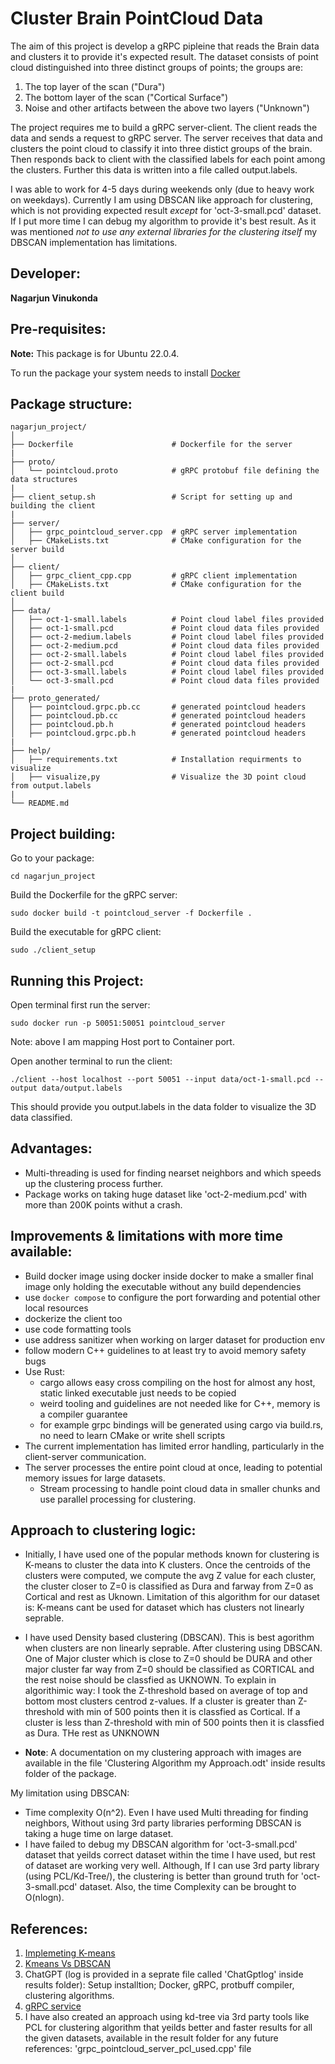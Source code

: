 # Cluster Brain PointCloud Data

The aim of this project is develop a gRPC pipleine that reads the Brain data and clusters it to provide it's expected result. The dataset consists of point cloud distinguished into three distinct groups of points; the groups are:<br />
1. The top layer of the scan ("Dura")<br />
2. The bottom layer of the scan ("Cortical Surface")<br />
3. Noise and other artifacts between the above two layers ("Unknown")<br />

The project requires me to build a gRPC server-client. The client reads the data and sends a request to gRPC server. The server receives that data and clusters the point cloud to classify it into three distict groups of the brain. Then responds back to client with the classified labels for each point among the clusters. Further this data is written into a file called output.labels.<br />

I was able to work for 4-5 days during weekends only (due to heavy work on weekdays). Currently I am using DBSCAN like approach for clustering, which is not providing expected result *except* for 'oct-3-small.pcd' dataset. If I put more time I can debug my algorithm to provide it's best result. As it was mentioned *not to use any external libraries for the clustering itself* my DBSCAN implementation has limitations. <br />


## Developer: 

**Nagarjun Vinukonda**

## Pre-requisites:

**Note:** This package is for Ubuntu 22.0.4.<br />

To run the package your system needs to install [Docker](https://www.digitalocean.com/community/tutorials/how-to-install-and-use-docker-on-ubuntu-22-04)

## Package structure:

```
nagarjun_project/
│
├── Dockerfile                      # Dockerfile for the server
|
├── proto/
│   └── pointcloud.proto            # gRPC protobuf file defining the data structures 
|
├── client_setup.sh                 # Script for setting up and building the client
|
├── server/
│   ├── grpc_pointcloud_server.cpp  # gRPC server implementation
│   ├── CMakeLists.txt              # CMake configuration for the server build
│
├── client/
│   ├── grpc_client_cpp.cpp         # gRPC client implementation
│   ├── CMakeLists.txt              # CMake configuration for the client build
│
├── data/
│   ├── oct-1-small.labels          # Point cloud label files provided
│   ├── oct-1-small.pcd             # Point cloud data files provided
│   ├── oct-2-medium.labels         # Point cloud label files provided
│   ├── oct-2-medium.pcd            # Point cloud data files provided
│   ├── oct-2-small.labels          # Point cloud label files provided
│   ├── oct-2-small.pcd             # Point cloud data files provided
│   ├── oct-3-small.labels          # Point cloud label files provided
│   └── oct-3-small.pcd             # Point cloud data files provided
|
├── proto_generated/
│   ├── pointcloud.grpc.pb.cc       # generated pointcloud headers
│   ├── pointcloud.pb.cc            # generated pointcloud headers
│   ├── pointcloud.pb.h             # generated pointcloud headers
│   ├── pointcloud.grpc.pb.h        # generated pointcloud headers
|
├── help/
│   ├── requirements.txt            # Installation requirments to visualize 
│   ├── visualize,py                # Visualize the 3D point cloud from output.labels
|
└── README.md   
```

## Project building:

Go to your package:<br />

```
cd nagarjun_project
```

Build the Dockerfile for the gRPC server:<br />

```
sudo docker build -t pointcloud_server -f Dockerfile .
```

Build the executable for gRPC client:<br />

```
sudo ./client_setup
```


## Running this Project:

Open terminal first run the server:<br />
```
sudo docker run -p 50051:50051 pointcloud_server 
```

Note: above I am mapping Host port to Container port.<br />


Open another terminal to run the client:<br />
```
./client --host localhost --port 50051 --input data/oct-1-small.pcd --output data/output.labels 
```

This should provide you output.labels in the data folder to visualize the 3D data classified.


## Advantages:
- Multi-threading is used for finding nearset neighbors and which speeds up the clustering process further. 
- Package works on taking huge dataset like 'oct-2-medium.pcd' with more than 200K points withut a crash. 

## Improvements & limitations with more time available:

- Build docker image using docker inside docker to make a smaller final image only holding the executable without any build dependencies<br />
- use `docker compose` to configure the port forwarding and potential other local resources<br />
- dockerize the client too<br />
- use code formatting tools<br />
- use address sanitizer when working on larger dataset for production env <br />
- follow modern C++ guidelines to at least try to avoid memory safety bugs<br />
- Use Rust:<br />
  - cargo allows easy cross compiling on the host for almost any host, static linked executable just needs to be copied<br />
  - weird tooling and guidelines are not needed like for C++, memory is a compiler guarantee<br />
  - for example grpc bindings will be generated using cargo via build.rs, no need to learn CMake or write shell scripts<br />
- The current implementation has limited error handling, particularly in the client-server communication. <br />
- The server processes the entire point cloud at once, leading to potential memory issues for large datasets.<br />
  - Stream processing to handle point cloud data in smaller chunks and use parallel processing for clustering.<br />


## Approach to clustering logic:

- Initially, I have used one of the popular methods known for clustering is K-means to cluster the data into K clusters. Once the centroids of the clusters were computed, we compute the avg Z value for each cluster, the cluster closer to Z=0 is classified as Dura and farway from Z=0 as Cortical and rest as Uknown. Limitation of this algorithm for our dataset is: K-means cant be used for dataset which has clusters not linearly seprable.<br />

- I have used Density based clustering (DBSCAN). This is best agorithm when clusters are non linearly seprable. After clustering using DBSCAN. One of Major cluster which is close to Z=0 should be DURA and other major cluster far way from Z=0 should be classified as CORTICAL and the rest noise should be classfied as UKNOWN. To explain in algorithimic way: I took the Z-threshold based on average of top and bottom most clusters centrod z-values. If a cluster is greater than Z-threshold with min of 500 points then it is classfied as Cortical. If a cluster is less than Z-threshold with min of 500 points then it is classfied as Dura. THe rest as UNKNOWN <br />

- **Note**: A documentation on my clustering approach with images are available in the file 'Clustering Algorithm my Approach.odt' inside results folder of the package. <br />

My limitation using DBSCAN:<br />
- Time complexity O(n^2). Even I have used Multi threading for finding neighbors, Without using 3rd party libraries performing DBSCAN is taking a huge time on large dataset.<br />
- I have failed to debug my DBSCAN algorithm for 'oct-3-small.pcd' dataset that yeilds correct dataset within the time I have used, but rest of dataset are working very well. Although, If I can use 3rd party library (using PCL/Kd-Tree/), the clustering is better than ground truth for 'oct-3-small.pcd' dataset. Also, the time Complexity can be brought to O(nlogn). <br />


## References:

1. [Implemeting K-means](https://reasonabledeviations.com/2019/10/02/k-means-in-cpp/)
2. [Kmeans Vs DBSCAN](https://nzlul.medium.com/clustering-method-using-k-means-hierarchical-and-dbscan-using-python-5ca5721bbfc3)
3. ChatGPT (log is provided in a seprate file called 'ChatGptlog' inside results folder): Setup installtion; Docker, gRPC, protbuff compiler, clustering algorithms.
4. [gRPC service](https://grpc.io/docs/languages/cpp/basics/)
5. I have also created an approach using kd-tree via 3rd party tools like PCL for clustering algorithm that yeilds better and faster results for all the given datasets, available in the result folder for any future references: 'grpc_pointcloud_server_pcl_used.cpp' file
